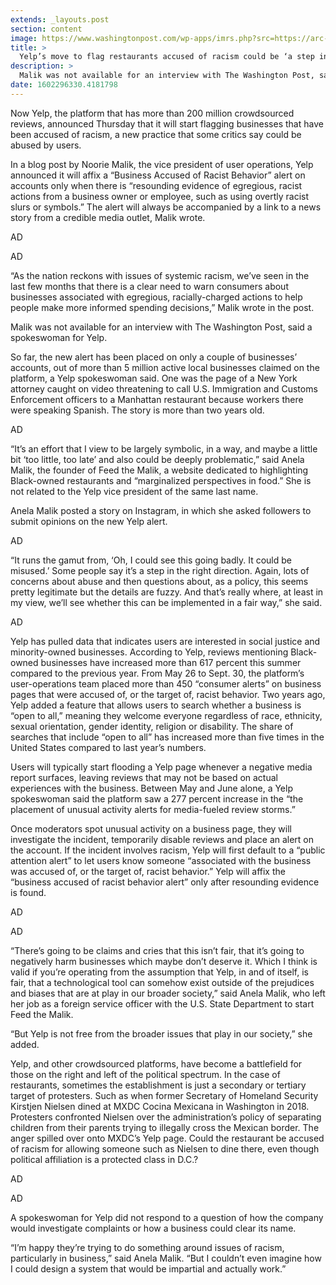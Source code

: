 ```yaml
--- 
extends: _layouts.post 
section: content 
image: https://www.washingtonpost.com/wp-apps/imrs.php?src=https://arc-anglerfish-washpost-prod-washpost.s3.amazonaws.com/public/S5FIV6AJGYI6XBYZBXYVTUKHSQ.jpg&w=1440 
title: > 
  Yelp’s move to flag restaurants accused of racism could be ‘a step in the right direction’ — and problematic 
description: > 
  Malik was not available for an interview with The Washington Post, said a spokeswoman for Yelp.Anela Malik posted a story on Instagram, in which she asked followers to submit opinions on the new Yelp alert.According to Yelp, reviews mentioning Black-owned businesses have increased more than 617 percent this summer compared to the previous year.Could the restaurant be accused of racism for allowing someone such as Nielsen to dine there, even though political affiliation is a protected class in D.C.?“I’m happy they’re trying to do something around issues of racism, particularly in business,” said Anela Malik. 
date: 1602296330.4181798 
--- 
```

Now Yelp, the platform that has more than 200 million crowdsourced reviews, announced Thursday that it will start flagging businesses that have been accused of racism, a new practice that some critics say could be abused by users.

In a blog post by Noorie Malik, the vice president of user operations, Yelp announced it will affix a “Business Accused of Racist Behavior” alert on accounts only when there is “resounding evidence of egregious, racist actions from a business owner or employee, such as using overtly racist slurs or symbols.” The alert will always be accompanied by a link to a news story from a credible media outlet, Malik wrote.

AD

AD

“As the nation reckons with issues of systemic racism, we’ve seen in the last few months that there is a clear need to warn consumers about businesses associated with egregious, racially-charged actions to help people make more informed spending decisions,” Malik wrote in the post.

Malik was not available for an interview with The Washington Post, said a spokeswoman for Yelp.

So far, the new alert has been placed on only a couple of businesses’ accounts, out of more than 5 million active local businesses claimed on the platform, a Yelp spokeswoman said. One was the page of a New York attorney caught on video threatening to call U.S. Immigration and Customs Enforcement officers to a Manhattan restaurant because workers there were speaking Spanish. The story is more than two years old.

AD

“It’s an effort that I view to be largely symbolic, in a way, and maybe a little bit ‘too little, too late’ and also could be deeply problematic,” said Anela Malik, the founder of Feed the Malik, a website dedicated to highlighting Black-owned restaurants and “marginalized perspectives in food.” She is not related to the Yelp vice president of the same last name.

Anela Malik posted a story on Instagram, in which she asked followers to submit opinions on the new Yelp alert.

AD

“It runs the gamut from, ‘Oh, I could see this going badly. It could be misused.’ Some people say it’s a step in the right direction. Again, lots of concerns about abuse and then questions about, as a policy, this seems pretty legitimate but the details are fuzzy. And that’s really where, at least in my view, we’ll see whether this can be implemented in a fair way,” she said.

AD

Yelp has pulled data that indicates users are interested in social justice and minority-owned businesses. According to Yelp, reviews mentioning Black-owned businesses have increased more than 617 percent this summer compared to the previous year. From May 26 to Sept. 30, the platform’s user-operations team placed more than 450 “consumer alerts” on business pages that were accused of, or the target of, racist behavior. Two years ago, Yelp added a feature that allows users to search whether a business is “open to all,” meaning they welcome everyone regardless of race, ethnicity, sexual orientation, gender identity, religion or disability. The share of searches that include “open to all” has increased more than five times in the United States compared to last year’s numbers.

Users will typically start flooding a Yelp page whenever a negative media report surfaces, leaving reviews that may not be based on actual experiences with the business. Between May and June alone, a Yelp spokeswoman said the platform saw a 277 percent increase in the “the placement of unusual activity alerts for media-fueled review storms.”

Once moderators spot unusual activity on a business page, they will investigate the incident, temporarily disable reviews and place an alert on the account. If the incident involves racism, Yelp will first default to a “public attention alert” to let users know someone “associated with the business was accused of, or the target of, racist behavior.” Yelp will affix the “business accused of racist behavior alert” only after resounding evidence is found.

AD

AD

“There’s going to be claims and cries that this isn’t fair, that it’s going to negatively harm businesses which maybe don’t deserve it. Which I think is valid if you’re operating from the assumption that Yelp, in and of itself, is fair, that a technological tool can somehow exist outside of the prejudices and biases that are at play in our broader society,” said Anela Malik, who left her job as a foreign service officer with the U.S. State Department to start Feed the Malik.

“But Yelp is not free from the broader issues that play in our society,” she added.

Yelp, and other crowdsourced platforms, have become a battlefield for those on the right and left of the political spectrum. In the case of restaurants, sometimes the establishment is just a secondary or tertiary target of protesters. Such as when former Secretary of Homeland Security Kirstjen Nielsen dined at MXDC Cocina Mexicana in Washington in 2018. Protesters confronted Nielsen over the administration’s policy of separating children from their parents trying to illegally cross the Mexican border. The anger spilled over onto MXDC’s Yelp page. Could the restaurant be accused of racism for allowing someone such as Nielsen to dine there, even though political affiliation is a protected class in D.C.?

AD

AD

A spokeswoman for Yelp did not respond to a question of how the company would investigate complaints or how a business could clear its name.

“I’m happy they’re trying to do something around issues of racism, particularly in business,” said Anela Malik. “But I couldn’t even imagine how I could design a system that would be impartial and actually work.”
